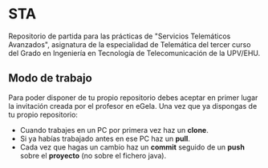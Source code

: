 # STA
Repositorio de partida para las prácticas de "Servicios Telemáticos Avanzados", asignatura de la especialidad de Telemática del tercer curso del Grado en Ingeniería en Tecnología de Telecomunicación de la UPV/EHU.

## Modo de trabajo

Para poder disponer de tu propio repositorio debes aceptar en primer lugar la invitación creada por el profesor en eGela. Una vez que ya dispongas de tu propio repositorio:

* Cuando trabajes en un PC por primera vez haz un **clone**.
* Si ya habías trabajado antes en ese PC haz un **pull**.
* Cada vez que hagas un cambio haz un **commit** seguido de un **push** sobre el **proyecto** (no sobre el fichero java).
